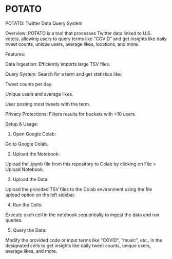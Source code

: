 # POTATO
POTATO: Twitter Data Query System

Overview:
POTATO is a tool that processes Twitter data linked to U.S. voters, allowing users to query terms like "COVID" and get insights like daily tweet counts, unique users, average likes, locations, and more.

Features:

Data Ingestion: Efficiently imports large TSV files.

Query System: Search for a term and get statistics like:

Tweet counts per day.

Unique users and average likes.

User posting most tweets with the term.


Privacy Protections: Filters results for buckets with <10 users.



Setup & Usage:

1. Open Google Colab:

Go to Google Colab.



2. Upload the Notebook:

Upload the .ipynb file from this repository to Colab by clicking on File > Upload Notebook.



3. Upload the Data:

Upload the provided TSV files to the Colab environment using the file upload option on the left sidebar.



4. Run the Cells:

Execute each cell in the notebook sequentially to ingest the data and run queries.



5. Query the Data:

Modify the provided code or input terms like "COVID", "music", etc., in the designated cells to get insights like daily tweet counts, unique users, average likes, and more.
